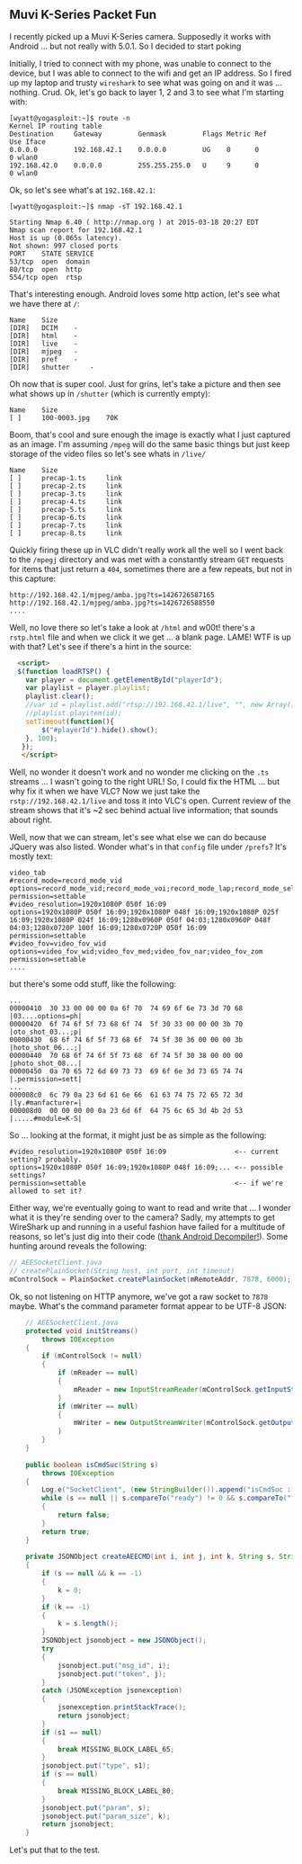 Muvi K-Series Packet Fun
------------------------
I recently picked up a Muvi K-Series camera. Supposedly it works with Android ... but not really with 5.0.1. So I decided to start poking

Initially, I tried to connect with my phone, was unable to connect to the device, but I was able to connect to the wifi and get an IP address. So I fired up my laptop and trusty ```wireshark``` to see what was going on and it was ... nothing. Crud. Ok, let's go back to layer 1, 2 and 3 to see what I'm starting with:

```
[wyatt@yogasploit:~]$ route -n
Kernel IP routing table
Destination     Gateway         Genmask         Flags Metric Ref    Use Iface
0.0.0.0         192.168.42.1    0.0.0.0         UG    0      0        0 wlan0
192.168.42.0    0.0.0.0         255.255.255.0   U     9      0        0 wlan0
```

Ok, so let's see what's at ```192.168.42.1```:

```
[wyatt@yogasploit:~]$ nmap -sT 192.168.42.1

Starting Nmap 6.40 ( http://nmap.org ) at 2015-03-18 20:27 EDT
Nmap scan report for 192.168.42.1
Host is up (0.065s latency).
Not shown: 997 closed ports
PORT    STATE SERVICE
53/tcp  open  domain
80/tcp  open  http
554/tcp open  rtsp
```

That's interesting enough. Android loves some http action, let's see what we have there at ```/```:

```
Name 	Size
[DIR] 	DCIM 	-
[DIR] 	html 	-
[DIR] 	live 	-
[DIR] 	mjpeg 	-
[DIR] 	pref 	-
[DIR] 	shutter 	-
```

Oh now that is super cool. Just for grins, let's take a picture and then see what shows up in ```/shutter``` (which is currently empty):

```
Name 	Size
[ ] 	100-0003.jpg 	70K
```

Boom, that's cool and sure enough the image is exactly what I just captured as an image. I'm assuming ```/mpeg``` will do the same basic things but just keep storage of the video files so let's see whats in ```/live/```

```
Name 	Size
[ ] 	precap-1.ts 	link
[ ] 	precap-2.ts 	link
[ ] 	precap-3.ts 	link
[ ] 	precap-4.ts 	link
[ ] 	precap-5.ts 	link
[ ] 	precap-6.ts 	link
[ ] 	precap-7.ts 	link
[ ] 	precap-8.ts 	link
```

Quickly firing these up in VLC didn't really work all the well so I went back to the ```/mpegj``` directory and was met with a constantly stream ```GET``` requests for items that just return a ```404```, sometimes there are a few repeats, but not in this capture:

```
http://192.168.42.1/mjpeg/amba.jpg?ts=1426726587165
http://192.168.42.1/mjpeg/amba.jpg?ts=1426726588550
....
```

Well, no love there so let's take a look at ```/html``` and w00t! there's a ```rstp.html``` file and when we click it we get ... a blank page. LAME! WTF is up with that? Let's see if there's a hint in the source:

``` html
  <script>  
  $(function loadRTSP() {
    var player = document.getElementById("playerId");
    var playlist = player.playlist;
    playlist.clear();
    //var id = playlist.add("rtsp://192.168.42.1/live", "", new Array());
    //playlist.playitem(id);
    setTimeout(function(){
        $("#playerId").hide().show();
    }, 100);
   });
   </script>
```

Well, no wonder it doesn't work and no wonder me clicking on the ```.ts``` streams ... I wasn't going to the right URL! So, I could fix the HTML ... but why fix it when we have VLC? Now we just take the ```rstp://192.168.42.1/live``` and toss it into VLC's open. Current review of the stream shows that it's ~2 sec behind actual live information; that sounds about right.

Well, now that we can stream, let's see what else we can do because JQuery was also listed. Wonder what's in that ```config``` file under ```/prefs```? It's mostly text:

```
video_tab
#record_mode=record_mode_vid
options=record_mode_vid;record_mode_voi;record_mode_lap;record_mode_sel
permission=settable
#video_resolution=1920x1080P 050f 16:09
options=1920x1080P 050f 16:09;1920x1080P 048f 16:09;1920x1080P 025f 16:09;1920x1080P 024f 16:09;1280x0960P 050f 04:03;1280x0960P 048f 04:03;1280x0720P 100f 16:09;1280x0720P 050f 16:09
permission=settable
#video_fov=video_fov_wid
options=video_fov_wid;video_fov_med;video_fov_nar;video_fov_zom
permission=settable
....
```

but there's some odd stuff, like the following:

```
...
00000410  30 33 00 00 00 0a 6f 70  74 69 6f 6e 73 3d 70 68  |03....options=ph|
00000420  6f 74 6f 5f 73 68 6f 74  5f 30 33 00 00 00 3b 70  |oto_shot_03...;p|
00000430  68 6f 74 6f 5f 73 68 6f  74 5f 30 36 00 00 00 3b  |hoto_shot_06...;|
00000440  70 68 6f 74 6f 5f 73 68  6f 74 5f 30 38 00 00 00  |photo_shot_08...|
00000450  0a 70 65 72 6d 69 73 73  69 6f 6e 3d 73 65 74 74  |.permission=sett|
...
000008c0  6c 79 0a 23 6d 61 6e 66  61 63 74 75 72 65 72 3d  |ly.#manfacturer=|
000008d0  00 00 00 00 0a 23 6d 6f  64 75 6c 65 3d 4b 2d 53  |.....#module=K-S|
```

So ... looking at the format, it might just be as simple as the following:
```
#video_resolution=1920x1080P 050f 16:09                 <-- current setting? probably.
options=1920x1080P 050f 16:09;1920x1080P 048f 16:09;... <-- possible settings?
permission=settable                                     <-- if we're allowed to set it?
```
Either way, we're eventually going to want to read and write that ... I wonder what it is they're sending over to the camera? Sadly, my attempts to get WireShark up and running in a useful fashion have failed for a multitude of reasons, so let's just dig into their code ([thank Android Decompiler!](http://www.decompileandroid.com/)). Some hunting around reveals the following:

``` java
// AEESocketClient.java
// createPlainSocket(String host, int port, int timeout)
mControlSock = PlainSocket.createPlainSocket(mRemoteAddr, 7878, 6000);
```

Ok, so not listening on HTTP anymore, we've got a raw socket to ```7878``` maybe. What's the command parameter format appear to be UTF-8 JSON:

``` java
    // AEESocketClient.java
    protected void initStreams()
        throws IOException
    {
        if (mControlSock != null)
        {
            if (mReader == null)
            {
                mReader = new InputStreamReader(mControlSock.getInputStream(), "UTF-8");
            }
            if (mWriter == null)
            {
                mWriter = new OutputStreamWriter(mControlSock.getOutputStream(), "UTF-8");
            }
        }
    }
    
    public boolean isCmdSuc(String s)
        throws IOException
    {
        Log.e("SocketClient", (new StringBuilder()).append("isCmdSuc : ").append(s).toString());
        while (s == null || s.compareTo("ready") != 0 && s.compareTo("fail") == 0) 
        {
            return false;
        }
        return true;
    }
    
    private JSONObject createAEECMD(int i, int j, int k, String s, String s1)
    {
        if (s == null && k == -1)
        {
            k = 0;
        }
        if (k == -1)
        {
            k = s.length();
        }
        JSONObject jsonobject = new JSONObject();
        try
        {
            jsonobject.put("msg_id", i);
            jsonobject.put("token", j);
        }
        catch (JSONException jsonexception)
        {
            jsonexception.printStackTrace();
            return jsonobject;
        }
        if (s1 == null)
        {
            break MISSING_BLOCK_LABEL_65;
        }
        jsonobject.put("type", s1);
        if (s == null)
        {
            break MISSING_BLOCK_LABEL_80;
        }
        jsonobject.put("param", s);
        jsonobject.put("param_size", k);
        return jsonobject;
    }
```

Let's put that to the test.
